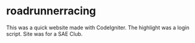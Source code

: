 # roadrunnerracing
This was a quick website made with CodeIgniter. The highlight was a login script. Site was for a SAE Club. 
